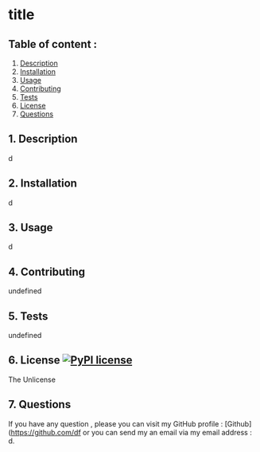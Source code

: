 # title 

  ## Table of content :

  1. [Description](#description)
  2. [Installation](#installation)
  3. [Usage](#usage)
  4. [Contributing](#contributing)
  5. [Tests](#tests)
  6. [License](#license)
  7. [Questions](#questions)


  ## 1. Description

  d


  ## 2. Installation

  d


  ## 3. Usage

  d


  ## 4. Contributing

  undefined

  
  ## 5. Tests

  undefined


  ## 6. License [![PyPI license](https://img.shields.io/pypi/l/ansicolortags.svg)](https://pypi.python.org/pypi/ansicolortags/)
  

  The Unlicense


  ## 7. Questions

  If you have any question , please you can visit my GitHub profile : [Github](https://github.com/df or you can send my an email via my email address : d.
